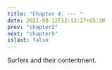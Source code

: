 ```yaml
---
title: "Chapter 4: --- "
date: 2021-08-12T12:13:27+05:30
prev: "chapter3"
next: "chapter5"
islast: false
---
```



Surfers and their contentment.
